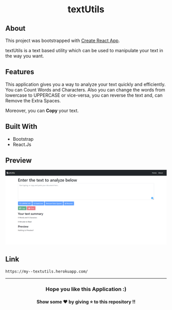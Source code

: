 <h1 align="center">textUtils</h1>

## About 
This project was bootstrapped with [Create React App](https://github.com/facebook/create-react-app).

textUtils is a text based utility which can be used to manipulate your text in the way you want.

## Features
This application gives you a way to analyze your text quickly and efficiently. You can Count Words and Characters. Also you can change the words from lowercase to UPPERCASE or vice-versa, you can reverse the text and, can Remove the Extra Spaces.

Moreover, you can **Copy** your text.

## Built With
* Bootstrap
* React.Js

## Preview
![image](https://github.com/TheNewC0der-24/textUtils/blob/master/Preview.png)

## Link
```
https://my--textutils.herokuapp.com/
```

---
<h3 align="center">Hope you like this Application :)</h3>
<h4 align="center">Show some ❤️ by giving ⭐ to this repository !!</h5>
